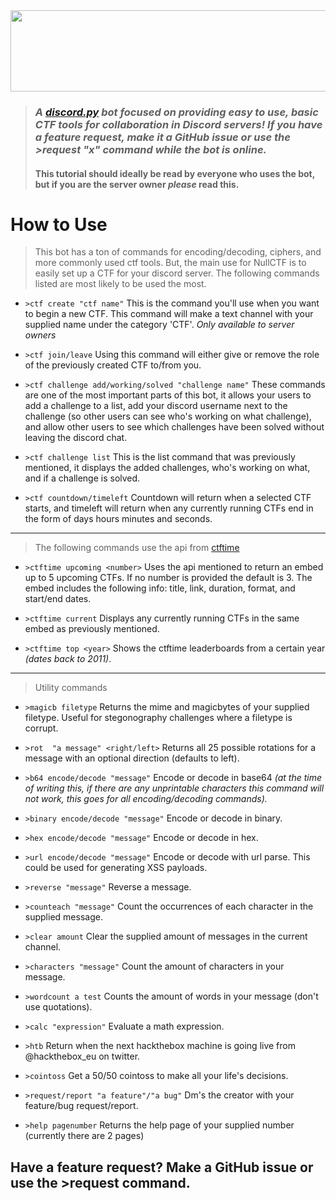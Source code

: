 <img src="https://raw.githubusercontent.com/NullPxl/NullCTF/master/graphics/nullctf_github_banner.png" width ="700" height="130"/>

>### *A [discord.py](http://discordpy.readthedocs.io/en/latest/) bot focused on providing easy to use, basic CTF tools for collaboration in Discord servers!  If you have a feature request, make it a GitHub issue or use the >request "x" command while the bot is online.*
>#### This tutorial should ideally be read by everyone who uses the bot, but if you are the server owner *please* read this.

#  How to Use
>This bot has a ton of commands for encoding/decoding, ciphers, and more commonly used ctf tools.  But, the main use for NullCTF is to easily set up a CTF for your discord server.  The following commands listed are most likely to be used the most.

* `>ctf create "ctf name"`  This is the command you'll use when you want to begin a new CTF.  This command will make a text channel with your supplied name under the category 'CTF'.  *Only available to server owners*

 * `>ctf join/leave` Using this command will either give or remove the role of the previously created CTF to/from you.
 
 * `>ctf challenge add/working/solved "challenge name"` These commands are one of the most important parts of this bot, it allows your users to add a challenge to a list, add your discord username next to the challenge (so other users can see who's working on what challenge), and allow other users to see which challenges have been solved without leaving the discord chat.
 
 * `>ctf challenge list` This is the list command that was previously mentioned, it displays the added challenges, who's working on what, and if a challenge is solved.
 
 * `>ctf countdown/timeleft` Countdown will return when a selected CTF starts, and timeleft will return when any currently running CTFs end in the form of days hours minutes and seconds.  
---
>The following commands use the api from [ctftime](https://ctftime.org/)

* `>ctftime upcoming <number>` Uses the api mentioned to return an embed up to 5 upcoming CTFs.  If no number is provided the default is 3.  The embed includes the following info: title, link, duration, format, and start/end dates.

* `>ctftime current` Displays any currently running CTFs in the same embed as previously mentioned.

* `>ctftime top <year>`  Shows the ctftime leaderboards from a certain year *(dates back to 2011)*.

---
>Utility commands
* `>magicb filetype` Returns the mime and magicbytes of your supplied filetype. Useful for stegonography challenges where a filetype is corrupt.

* `>rot  "a message" <right/left>` Returns all 25 possible rotations for a message with an optional direction (defaults to left).

* `>b64 encode/decode "message"`  Encode or decode in base64 *(at the time of writing this, if there are any unprintable characters this command will not work, this goes for all encoding/decoding commands).*

* `>binary encode/decode "message"` Encode or decode in binary.

* `>hex encode/decode "message"` Encode or decode in hex.

* `>url encode/decode "message"` Encode or decode with url parse.  This could be used for generating XSS payloads.

* `>reverse "message"` Reverse a message.

* `>counteach "message"` Count the occurrences of each character in the supplied message.

* `>clear amount` Clear the supplied amount of messages in the current channel.

* `>characters "message"` Count the amount of characters in your message.

* `>wordcount a test` Counts the amount of words in  your message (don't use quotations).

* `>calc "expression"` Evaluate a math expression.

* `>htb` Return when the next hackthebox machine is going live from @hackthebox_eu on twitter.

* `>cointoss` Get a 50/50 cointoss to make all your life's decisions.

* `>request/report "a feature"/"a bug"` Dm's the creator with your feature/bug  request/report.

* `>help pagenumber` Returns the help page of your supplied number (currently there are 2 pages)

## Have a feature request?  Make a GitHub issue or use the >request command.
